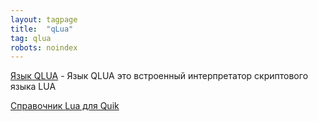 ```yaml
---
layout: tagpage
title:  "qLua"
tag: qlua
robots: noindex
---
```


[Язык QLUA](https://arqatech.com/ru/products/quik/capabilities/integration/programming-languages/) -  Язык QLUA это встроенный интерпретатор скриптового языка LUA<br>

[Справочник Lua для Quik](http://luaq.ru/)<br>
